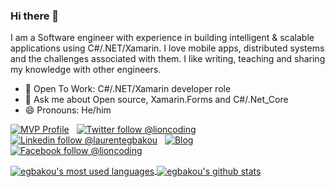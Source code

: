 
### Hi there 👋

I am a Software engineer with experience in building intelligent & scalable applications using C#/.NET/Xamarin.
I love mobile apps, distributed systems and the challenges associated with them.
I like writing, teaching and sharing my knowledge with other engineers.

- 👯 Open To Work: C#/.NET/Xamarin developer role
- 💬 Ask me about Open source, Xamarin.Forms and C#/.Net_Core
- 😄 Pronouns: He/him

<!--
**egbakou/egbakou** is a ✨ _special_ ✨ repository because its `README.md` (this file) appears on your GitHub profile.

Here are some ideas to get you started:

- 🔭 I’m currently working on ...
- 🌱 I’m currently learning ...
- 👯 I’m looking to collaborate on ...
- 🤔 I’m looking for help with ...
- 💬 Ask me about ...
- 📫 How to reach me: ...
- 😄 Pronouns: ...
- ⚡ Fun fact: ...
-->

[![MVP Profile](https://img.shields.io/badge/MVP-Developer%20Technologies%20🏆-blue?style=flat&logo=microsoft)](https://mvp.microsoft.com/en-us/PublicProfile/5003669) &nbsp;
[![Twitter follow @lioncoding](https://img.shields.io/twitter/follow/lioncoding?style=social)](https://twitter.com/lioncoding) &nbsp;
[![Linkedin follow @laurentegbakou](https://img.shields.io/badge/-laurentegbakou-blue?style=flat-square&logo=Linkedin&logoColor=white&link=https://www.linkedin.com/in/laurentegbakou/)](https://www.linkedin.com/in/laurentegbakou/) &nbsp;
[![Blog](https://img.shields.io/badge/Blog-lioncoding.com-brightgreen)](https://lioncoding.com) &nbsp;
[![Facebook follow @lioncoding](https://img.shields.io/badge/-lioncoding-blue?style=flat-square&logo=Facebook&logoColor=white&link=https://www.facebook.com/lioncoding/)](https://www.facebook.com/lioncoding/)

<a href="https://github.com/egbakou">
  <img align="center" src="https://github-readme-stats.vercel.app/api/top-langs/?username=egbakou&hide=shell&theme=light&count_private=true&layout=compact" alt="egbakou's most used languages" />
</a>
<a href="https://github.com/egbakou">
 <img align="center" src="https://github-readme-stats.vercel.app/api?username=egbakou&show_icons=true&theme=light&line_height=27&include_all_commits=true&count_private=true&hide=issues,contribs" alt="egbakou's github stats"/>
</a>
